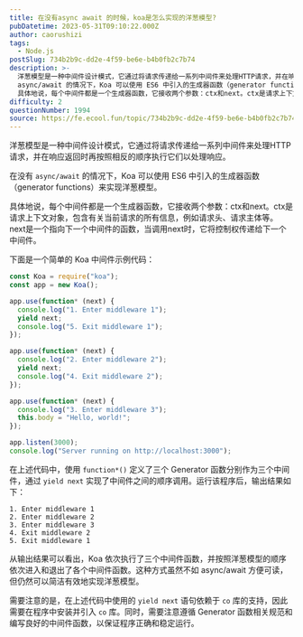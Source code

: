 ```yaml
---
title: 在没有async await 的时候，koa是怎么实现的洋葱模型?
pubDatetime: 2023-05-31T09:10:22.000Z
author: caorushizi
tags:
  - Node.js
postSlug: 734b2b9c-dd2e-4f59-be6e-b4b0fb2c7b74
description: >-
  洋葱模型是一种中间件设计模式，它通过将请求传递给一系列中间件来处理HTTP请求，并在响应返回时再按照相反的顺序执行它们以处理响应。 在没有
  async/await 的情况下，Koa 可以使用 ES6 中引入的生成器函数（generator functions）来实现洋葱模型。
  具体地说，每个中间件都是一个生成器函数，它接收两个参数：ctx和next。ctx是请求上下文对象，包含有关当前请求的所有信
difficulty: 2
questionNumber: 1994
source: https://fe.ecool.fun/topic/734b2b9c-dd2e-4f59-be6e-b4b0fb2c7b74
---
```


洋葱模型是一种中间件设计模式，它通过将请求传递给一系列中间件来处理HTTP请求，并在响应返回时再按照相反的顺序执行它们以处理响应。

在没有 `async/await` 的情况下，Koa 可以使用 ES6 中引入的生成器函数（generator functions）来实现洋葱模型。

具体地说，每个中间件都是一个生成器函数，它接收两个参数：ctx和next。ctx是请求上下文对象，包含有关当前请求的所有信息，例如请求头、请求主体等。next是一个指向下一个中间件的函数，当调用next时，它将控制权传递给下一个中间件。

下面是一个简单的 Koa 中间件示例代码：

```javascript
const Koa = require("koa");
const app = new Koa();

app.use(function* (next) {
  console.log("1. Enter middleware 1");
  yield next;
  console.log("5. Exit middleware 1");
});

app.use(function* (next) {
  console.log("2. Enter middleware 2");
  yield next;
  console.log("4. Exit middleware 2");
});

app.use(function* (next) {
  console.log("3. Enter middleware 3");
  this.body = "Hello, world!";
});

app.listen(3000);
console.log("Server running on http://localhost:3000");
```

在上述代码中，使用 `function*()` 定义了三个 Generator 函数分别作为三个中间件，通过 `yield next` 实现了中间件之间的顺序调用。运行该程序后，输出结果如下：

```
1. Enter middleware 1
2. Enter middleware 2
3. Enter middleware 3
4. Exit middleware 2
5. Exit middleware 1
```

从输出结果可以看出，Koa 依次执行了三个中间件函数，并按照洋葱模型的顺序依次进入和退出了各个中间件函数。这种方式虽然不如 async/await 方便可读，但仍然可以简洁有效地实现洋葱模型。

需要注意的是，在上述代码中使用的 `yield next` 语句依赖于 `co` 库的支持，因此需要在程序中安装并引入 `co` 库。同时，需要注意遵循 Generator 函数相关规范和编写良好的中间件函数，以保证程序正确和稳定运行。
